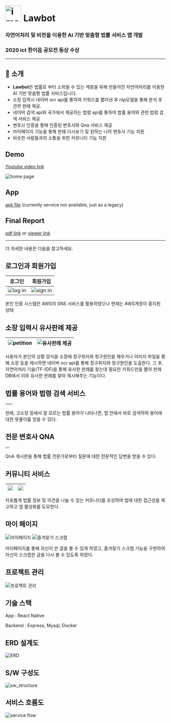 # <img width="50" alt="image" src="./imgs/law_color.png"> Lawbot 

### 자연어처리 및 비전을 이용한 AI 기반 맞춤형 법률 서비스 앱 개발 

### 2020 ict 한이음 공모전 동상 수상

---

## 📣 소개

- **Lawbot**은 법률로 부터 소외될 수 있는 계층을 위해 만들어진 자연어처리를 이용한 AI 기반 맞춤형 법률 서비스입니다.
- 소장 입력시 네이버 ocr api를 통하여 키워드를 뽑아낸 후 nlp모델을 통해 분석 후 관련 판례 제공.
- 네이버 검색 api와 국가에서 제공하는 법령 api를 통하여 법률 용어와 관련 법령 검색 서비스 제공
- 변호사 인증을 통해 인증된 변호사와 Qna 서비스 제공
- 마이페이지 기능을 통해 판례 다시보기 및 원하는 나의 변호사 기능 지원
- 비슷한 사람들과의 소통을 위한 커뮤니티 기능 지원

## Demo

[Youtube video link](https://youtu.be/iHc02hxnq-M)

![home page](./imgs/home.png)

## App

[apk file](https://drive.google.com/file/d/1mdvdv0vexwYidwanG-KKhPva_8KTmlZZ/view?usp=sharing) (currently service not available, just as a legacy)

## Final Report 

[pdf link](https://github.com/lylajeon/Lawbot/blob/frontendMobile/final_report.pdf) or [viewer link](https://www.hanium.or.kr/html/skin/doc.html?fn=20200915101010510.hwp&rs=/html/synap)



---

더 자세한 내용은 다음을 참고하세요.

## 로그인과 회원가입

| 로그인                      | 회원가입                      |
| --------------------------- | ----------------------------- |
| ![log in](./imgs/login.png) | ![sign in](./imgs/signin.png) |

본인 인증 시스템은 AWS의 SNS 서비스를 활용하였으나 현재는 AWS계정이 중지된 상태

## 소장 입력시 유사판례 제공

| <img src="./imgs/written_petition.png" alt="petition"  /> | <img src="./imgs/similar_analysis.png" alt="유사판례 제공"  /> |
| --------------------------------------------------------- | ------------------------------------------------------------ |

사용자가 본인의 상황 양식을 소장에 청구취지와 청구원인을 채우거나 이미지 파일을 통해 소장 등을 제시하면 네이버 ocr api를 통해 청구취지와 청구원인을 도출한다. 그 후, 자연어처리 기술(TF-IDF)을 통해 유사한 판례를 찾는데 필요한 키워드만을 뽑아 판례 DB에서 이와 유사한 판례를 찾아 제시해주는 기능이다.

## 법률 용어와 법령 검색 서비스

<img src="./imgs/dictionary.png" alt="법령용어" style="zoom:33%;" />

판례, 고소장 등에서 잘 모르는 법률 용어가 나타나면, 앱 안에서 바로 검색하여 용어에 대한 뜻풀이를 얻을 수 있다.

## 전문 변호사 QNA

<img src="./imgs/qna.png" alt="qna" style="zoom:33%;" />

QnA 게시판을 통해 법률 전문가로부터 질문에 대한 전문적인 답변을 받을 수 있다.

## 커뮤니티 서비스

| ![](./imgs/qna_home.png) | ![](./imgs/new_text.png) |
| ------------------------ | ------------------------ |

자유롭게 법률 정보 및 의견을 나눌 수 있는 커뮤니티를 조성하여 법에 대한 접근성을 제고하고 앱 활성화를 도모한다.

## 마이 페이지

![마이페이지](http://15.164.245.11:8080/file/%E1%84%89%E1%85%B3%E1%84%8F%E1%85%B3%E1%84%85%E1%85%B5%E1%86%AB%E1%84%89%E1%85%A3%E1%86%BA%202021-01-17%20%E1%84%8B%E1%85%A9%E1%84%92%E1%85%AE%204.56.55.png)
![즐겨찾기 스크랩](http://15.164.245.11:8080/file/%E1%84%89%E1%85%B3%E1%84%8F%E1%85%B3%E1%84%85%E1%85%B5%E1%86%AB%E1%84%89%E1%85%A3%E1%86%BA%202021-01-17%20%E1%84%8B%E1%85%A9%E1%84%92%E1%85%AE%204.54.49.png)

마이페이지를 통해 자신이 쓴 글을 볼 수 있게 하였고, 즐겨찾기 스크랩 기능을 구현하여 자신이 스크랩한 글을 다시 볼 수 있도록 하였다. 

## 프로젝트 관리

![프로젝트 관리](./imgs/project_manage.png)

## 기술 스택

App : React Native

Backend : Express, Mysql, Docker

## ERD 설계도

![ERD](./imgs/db.png)

## S/W 구성도

![sw_structure](./imgs/sw_structure.png)

## 서비스 흐름도 

![service flow](./imgs/service.png)

